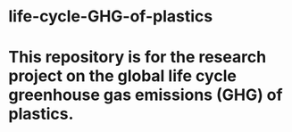 # life-cycle-GHG-of-plastics
# This repository is for the research project on the global life cycle greenhouse gas emissions (GHG) of plastics. 
